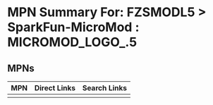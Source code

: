 



# MPN Summary For: FZSMODL5 > SparkFun-MicroMod : MICROMOD_LOGO_.5

## MPNs
  

|MPN|Direct Links|Search Links|
| :--- | :--- | :--- |
||||
